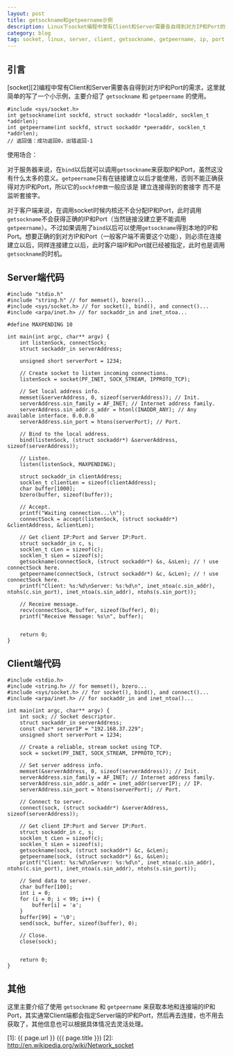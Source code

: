 ```yaml
---
layout: post
title: getsockname和getpeername示例
description: Linux下socket编程中常有Client和Server需要各自得到对方IP和Port的需求，这里就简单的写了一个小示例。
category: blog
tag: socket, linux, server, client, getsockname, getpeername, ip, port
---
```


## 引言

[socket][2]编程中常有Client和Server需要各自得到对方IP和Port的需求，这里就简单的写了一个小示例，主要介绍了 `getsockname` 和 `getpeername` 的使用。

	#include <sys/socket.h>
	int getsockname(int sockfd, struct sockaddr *localaddr, socklen_t *addrlen);
	int getpeername(int sockfd, struct sockaddr *peeraddr, socklen_t *addrlen);
	// 返回值：成功返回0，出错返回-1

使用场合：

对于服务器来说，在`bind`以后就可以调用`getsockname`来获取IP和Port，虽然这没有什么太多的意义。`getpeername`只有在链接建立以后才能使用，否则不能正确获得对方IP和Port，所以它的`sockfd参数`一般应该是 建立连接得到的套接字 而不是 监听套接字。

对于客户端来说，在调用socket时候内核还不会分配IP和Port，此时调用`getsockname`不会获得正确的IP和Port（当然链接没建立更不能调用`getpeername`）。不过如果调用了`bind`以后可以使用`getsockname`得到本地的IP和Port。想要正确的到对方IP和Port（一般客户端不需要这个功能），则必须在连接建立以后，同样连接建立以后，此时客户端IP和Port就已经被指定，此时也是调用`getsockname`的时机。


## Server端代码


	#include "stdio.h"
	#include "string.h" // for memset(), bzero()...
	#include <sys/socket.h> // for socket(), bind(), and connect()...
	#include <arpa/inet.h> // for sockaddr_in and inet_ntoa...
	
	#define MAXPENDING 10
	
	int main(int argc, char** argv) {
	    int listenSock, connectSock;
	    struct sockaddr_in serverAddress;
	
	    unsigned short serverPort = 1234;
	
	    // Create socket to listen incoming connections.
	    listenSock = socket(PF_INET, SOCK_STREAM, IPPROTO_TCP);
	
	    // Set local address info.
	    memset(&serverAddress, 0, sizeof(serverAddress)); // Init.
	    serverAddress.sin_family = AF_INET; // Internet address family.
	    serverAddress.sin_addr.s_addr = htonl(INADDR_ANY); // Any available interface. 0.0.0.0
	    serverAddress.sin_port = htons(serverPort); // Port.
	
	    // Bind to the local address.
	    bind(listenSock, (struct sockaddr*) &serverAddress, sizeof(serverAddress));
	
	    // Listen.
	    listen(listenSock, MAXPENDING);
	
	    struct sockaddr_in clientAddress;
	    socklen_t clientLen = sizeof(clientAddress);
	    char buffer[1000];
	    bzero(buffer, sizeof(buffer));
	
	    // Accept.
	    printf("Waiting connection...\n");
	    connectSock = accept(listenSock, (struct sockaddr*) &clientAddress, &clientLen);
	
	    // Get client IP:Port and Server IP:Port.
	    struct sockaddr_in c, s;
	    socklen_t cLen = sizeof(c);
	    socklen_t sLen = sizeof(s);
	    getsockname(connectSock, (struct sockaddr*) &s, &sLen); // ! use connectSock here.
	    getpeername(connectSock, (struct sockaddr*) &c, &cLen); // ! use connectSock here.
	    printf("Client: %s:%d\nServer: %s:%d\n", inet_ntoa(c.sin_addr), ntohs(c.sin_port), inet_ntoa(s.sin_addr), ntohs(s.sin_port));
	
	    // Receive message. 
	    recv(connectSock, buffer, sizeof(buffer), 0);
	    printf("Receive Message: %s\n", buffer);
	
	
	    return 0;
	}


## Client端代码


	#include <stdio.h>
	#include <string.h> // for memset(), bzero...
	#include <sys/socket.h> // for socket(), bind(), and connect()...
	#include <arpa/inet.h> // for sockaddr_in and inet_ntoa()...
	
	int main(int argc, char** argv) {
	    int sock; // Socket descriptor.
	    struct sockaddr_in serverAddress;
	    const char* serverIP = "192.168.37.229";
	    unsigned short serverPort = 1234;
	
	    // Create a reliable, stream socket using TCP.
	    sock = socket(PF_INET, SOCK_STREAM, IPPROTO_TCP);
	
	    // Set server address info.
	    memset(&serverAddress, 0, sizeof(serverAddress)); // Init.
	    serverAddress.sin_family = AF_INET; // Internet address family.
	    serverAddress.sin_addr.s_addr = inet_addr(serverIP); // IP.
	    serverAddress.sin_port = htons(serverPort); // Port.
	
	    // Connect to server.
	    connect(sock, (struct sockaddr*) &serverAddress, sizeof(serverAddress));
	
	    // Get client IP:Port and Server IP:Port.
	    struct sockaddr_in c, s;
	    socklen_t cLen = sizeof(c);
	    socklen_t sLen = sizeof(s);
	    getsockname(sock, (struct sockaddr*) &c, &cLen);
	    getpeername(sock, (struct sockaddr*) &s, &sLen);
	    printf("Client: %s:%d\nServer: %s:%d\n", inet_ntoa(c.sin_addr), ntohs(c.sin_port), inet_ntoa(s.sin_addr), ntohs(s.sin_port));
	
	    // Send data to server.
	    char buffer[100];
	    int i = 0;
	    for (i = 0; i < 99; i++) {
	        buffer[i] = 'a';
	    }
	    buffer[99] = '\0';
	    send(sock, buffer, sizeof(buffer), 0);
	
	    // Close.
	    close(sock);
	
	
	    return 0;
	}

## 其他

这里主要介绍了使用 `getsockname` 和 `getpeername` 来获取本地和连接端的IP和Port，其实通常Client端都会指定Server端的IP和Port，然后再去连接，也不用去获取了，其他信息也可以根据具体情况去灵活处理。


[SamirChen]: http://www.samirchen.com "SamirChen"
[1]: {{ page.url }} ({{ page.title }})
[2]: http://en.wikipedia.org/wiki/Network_socket